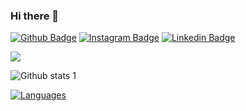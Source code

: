 ### Hi there 👋

<!--
**mrm65/mrm65** is a ✨ _special_ ✨ repository because its `README.md` (this file) appears on your GitHub profile.

Here are some ideas to get you started:

- 🔭 I’m currently working on ...
- 🌱 I’m currently learning ...
- 👯 I’m looking to collaborate on ...
- 🤔 I’m looking for help with ...
- 💬 Ask me about ...
- 📫 How to reach me: ...
- 😄 Pronouns: ...
- ⚡ Fun fact: ...
-->

[![Github Badge](https://img.shields.io/badge/-Github-000?style=quare&labelColor=000&logo=Github&logoColor=white&link=link)](https://github.com/mrm65/) 
[![Instagram Badge](https://img.shields.io/badge/-Instagram-C13584?style=flat-quare&labelColor=C13584&logo=instagram&logoColor=white&link=link)](https://www.instagram.com/mhmmed_inan)
[![Linkedin Badge](https://img.shields.io/badge/-Linkedin-C13584?style=flat-quare&labelColor=C13584&logo=linkedin&logoColor=white&link=link)](https://www.linkedin.com/in/muhammed-inan-57227820a)

<a href="mailto:inanmuhammed07@gmail.com"><img src="https://camo.githubusercontent.com/571384769c09e0c66b45e39b5be70f68f552db3e2b2311bc2064f0d4a9f5983b/68747470733a2f2f696d672e736869656c64732e696f2f62616467652f476d61696c2d4431343833363f7374796c653d666f722d7468652d6261646765266c6f676f3d676d61696c266c6f676f436f6c6f723d7768697465" data-canonical-src="https://img.shields.io/badge/Gmail-D14836?style=for-the-badge&amp;logo=gmail&amp;logoColor=white" style="max-width:100%;"></a>


![Github stats 1](https://github-readme-stats.vercel.app/api?username=mrm65&show_icons=true&theme=gradient) 
<p><a target="_blank" rel="noopener noreferrer" href="https://camo.githubusercontent.com/a185374fe94799e45b7fd1149bbeeae7cc8f84065d584b33f48c9eca49ed5685/68747470733a2f2f6769746875622d726561646d652d73746174732e76657263656c2e6170702f6170692f746f702d6c616e67732f3f757365726e616d653d436572656e42646b266c61796f75743d636f6d70616374267468656d653d6c69676874"><img src="https://camo.githubusercontent.com/a185374fe94799e45b7fd1149bbeeae7cc8f84065d584b33f48c9eca49ed5685/68747470733a2f2f6769746875622d726561646d652d73746174732e76657263656c2e6170702f6170692f746f702d6c616e67732f3f757365726e616d653d436572656e42646b266c61796f75743d636f6d70616374267468656d653d6c69676874" alt="Languages" data-canonical-src="https://github-readme-stats.vercel.app/api/top-langs/?username=mrm65&amp;layout=compact&amp;theme=light" style="max-width:100%;"></a></p>
